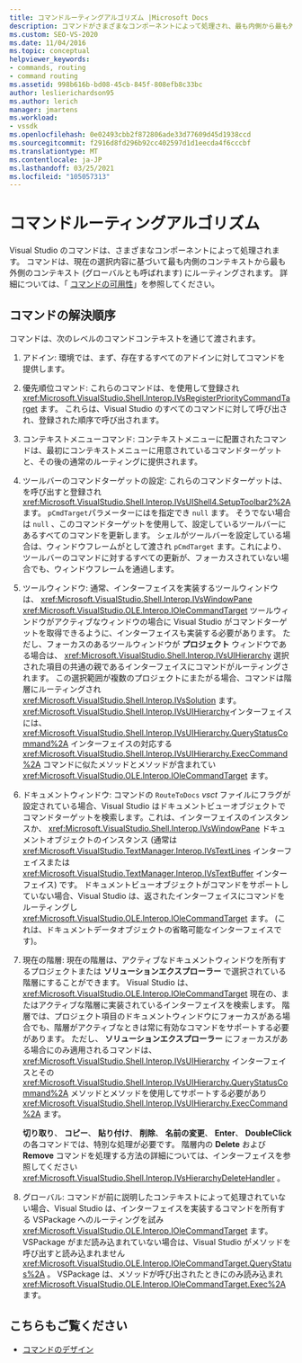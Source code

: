 ```yaml
---
title: コマンドルーティングアルゴリズム |Microsoft Docs
description: コマンドがさまざまなコンポーネントによって処理され、最も内側から最も外側のコンテキストにルーティングされるため、Visual Studio でのコマンドの解決順序について説明します。
ms.custom: SEO-VS-2020
ms.date: 11/04/2016
ms.topic: conceptual
helpviewer_keywords:
- commands, routing
- command routing
ms.assetid: 998b616b-bd08-45cb-845f-808efb8c33bc
author: leslierichardson95
ms.author: lerich
manager: jmartens
ms.workload:
- vssdk
ms.openlocfilehash: 0e02493cbb2f872806ade33d77609d45d1938ccd
ms.sourcegitcommit: f2916d8fd296b92cc402597d1d1eecda4f6cccbf
ms.translationtype: MT
ms.contentlocale: ja-JP
ms.lasthandoff: 03/25/2021
ms.locfileid: "105057313"
---
```

# <a name="command-routing-algorithm"></a>コマンドルーティングアルゴリズム
Visual Studio のコマンドは、さまざまなコンポーネントによって処理されます。 コマンドは、現在の選択内容に基づいて最も内側のコンテキストから最も外側のコンテキスト (グローバルとも呼ばれます) にルーティングされます。 詳細については、「 [コマンドの可用性](../../extensibility/internals/command-availability.md)」を参照してください。

## <a name="order-of-command-resolution"></a>コマンドの解決順序
 コマンドは、次のレベルのコマンドコンテキストを通じて渡されます。

1. アドイン: 環境では、まず、存在するすべてのアドインに対してコマンドを提供します。

2. 優先順位コマンド: これらのコマンドは、を使用して登録され <xref:Microsoft.VisualStudio.Shell.Interop.IVsRegisterPriorityCommandTarget> ます。 これらは、Visual Studio のすべてのコマンドに対して呼び出され、登録された順序で呼び出されます。

3. コンテキストメニューコマンド: コンテキストメニューに配置されたコマンドは、最初にコンテキストメニューに用意されているコマンドターゲットと、その後の通常のルーティングに提供されます。

4. ツールバーのコマンドターゲットの設定: これらのコマンドターゲットは、を呼び出すと登録され <xref:Microsoft.VisualStudio.Shell.Interop.IVsUIShell4.SetupToolbar2%2A> ます。 `pCmdTarget`パラメーターにはを指定でき `null` ます。 そうでない場合は `null` 、このコマンドターゲットを使用して、設定しているツールバーにあるすべてのコマンドを更新します。 シェルがツールバーを設定している場合は、ウィンドウフレームがとして渡され `pCmdTarget` ます。これにより、ツールバーのコマンドに対するすべての更新が、フォーカスされていない場合でも、ウィンドウフレームを通過します。

5. ツールウィンドウ: 通常、インターフェイスを実装するツールウィンドウは、 <xref:Microsoft.VisualStudio.Shell.Interop.IVsWindowPane> <xref:Microsoft.VisualStudio.OLE.Interop.IOleCommandTarget> ツールウィンドウがアクティブなウィンドウの場合に Visual Studio がコマンドターゲットを取得できるように、インターフェイスも実装する必要があります。 ただし、フォーカスのあるツールウィンドウが **プロジェクト** ウィンドウである場合は、 <xref:Microsoft.VisualStudio.Shell.Interop.IVsUIHierarchy> 選択された項目の共通の親であるインターフェイスにコマンドがルーティングされます。 この選択範囲が複数のプロジェクトにまたがる場合、コマンドは階層にルーティングされ <xref:Microsoft.VisualStudio.Shell.Interop.IVsSolution> ます。 <xref:Microsoft.VisualStudio.Shell.Interop.IVsUIHierarchy>インターフェイスには、 <xref:Microsoft.VisualStudio.Shell.Interop.IVsUIHierarchy.QueryStatusCommand%2A> インターフェイスの対応する <xref:Microsoft.VisualStudio.Shell.Interop.IVsUIHierarchy.ExecCommand%2A> コマンドに似たメソッドとメソッドが含まれてい <xref:Microsoft.VisualStudio.OLE.Interop.IOleCommandTarget> ます。

6. ドキュメントウィンドウ: コマンドの `RouteToDocs` *vsct* ファイルにフラグが設定されている場合、Visual Studio はドキュメントビューオブジェクトでコマンドターゲットを検索します。これは、インターフェイスのインスタンスか、 <xref:Microsoft.VisualStudio.Shell.Interop.IVsWindowPane> ドキュメントオブジェクトのインスタンス (通常は <xref:Microsoft.VisualStudio.TextManager.Interop.IVsTextLines> インターフェイスまたは <xref:Microsoft.VisualStudio.TextManager.Interop.IVsTextBuffer> インターフェイス) です。 ドキュメントビューオブジェクトがコマンドをサポートしていない場合、Visual Studio は、返されたインターフェイスにコマンドをルーティングし <xref:Microsoft.VisualStudio.OLE.Interop.IOleCommandTarget> ます。 (これは、ドキュメントデータオブジェクトの省略可能なインターフェイスです)。

7. 現在の階層: 現在の階層は、アクティブなドキュメントウィンドウを所有するプロジェクトまたは **ソリューションエクスプローラー** で選択されている階層にすることができます。 Visual Studio は、 <xref:Microsoft.VisualStudio.OLE.Interop.IOleCommandTarget> 現在の、またはアクティブな階層に実装されているインターフェイスを検索します。 階層では、プロジェクト項目のドキュメントウィンドウにフォーカスがある場合でも、階層がアクティブなときは常に有効なコマンドをサポートする必要があります。 ただし、 **ソリューションエクスプローラー** にフォーカスがある場合にのみ適用されるコマンドは、 <xref:Microsoft.VisualStudio.Shell.Interop.IVsUIHierarchy> インターフェイスとその <xref:Microsoft.VisualStudio.Shell.Interop.IVsUIHierarchy.QueryStatusCommand%2A> メソッドとメソッドを使用してサポートする必要があり <xref:Microsoft.VisualStudio.Shell.Interop.IVsUIHierarchy.ExecCommand%2A> ます。

     **切り取り**、 **コピー**、 **貼り付け**、 **削除**、 **名前の変更**、 **Enter**、 **DoubleClick** の各コマンドでは、特別な処理が必要です。 階層内の **Delete** および **Remove** コマンドを処理する方法の詳細については、インターフェイスを参照してください <xref:Microsoft.VisualStudio.Shell.Interop.IVsHierarchyDeleteHandler> 。

8. グローバル: コマンドが前に説明したコンテキストによって処理されていない場合、Visual Studio は、インターフェイスを実装するコマンドを所有する VSPackage へのルーティングを試み <xref:Microsoft.VisualStudio.OLE.Interop.IOleCommandTarget> ます。 VSPackage がまだ読み込まれていない場合は、Visual Studio がメソッドを呼び出すと読み込まれません <xref:Microsoft.VisualStudio.OLE.Interop.IOleCommandTarget.QueryStatus%2A> 。 VSPackage は、メソッドが呼び出されたときにのみ読み込まれ <xref:Microsoft.VisualStudio.OLE.Interop.IOleCommandTarget.Exec%2A> ます。

## <a name="see-also"></a>こちらもご覧ください
- [コマンドのデザイン](../../extensibility/internals/command-design.md)
